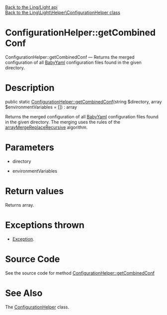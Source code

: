 [Back to the Ling/Light api](https://github.com/lingtalfi/Light/blob/master/doc/api/Ling/Light.md)<br>
[Back to the Ling\Light\Helper\ConfigurationHelper class](https://github.com/lingtalfi/Light/blob/master/doc/api/Ling/Light/Helper/ConfigurationHelper.md)


ConfigurationHelper::getCombinedConf
================



ConfigurationHelper::getCombinedConf — Returns the merged configuration of all [BabyYaml](https://github.com/lingtalfi/BabyYaml) configuration files found in the given directory.




Description
================


public static [ConfigurationHelper::getCombinedConf](https://github.com/lingtalfi/Light/blob/master/doc/api/Ling/Light/Helper/ConfigurationHelper/getCombinedConf.md)(string $directory, array $environmentVariables = []) : array




Returns the merged configuration of all [BabyYaml](https://github.com/lingtalfi/BabyYaml) configuration files found in the given directory.
The merging uses the rules of the [arrayMergeReplaceRecursive](https://github.com/lingtalfi/Bat/blob/master/ArrayTool.md#arraymergereplacerecursive) algorithm.




Parameters
================


- directory

    

- environmentVariables

    


Return values
================

Returns array.


Exceptions thrown
================

- [Exception](http://php.net/manual/en/class.exception.php).&nbsp;







Source Code
===========
See the source code for method [ConfigurationHelper::getCombinedConf](https://github.com/lingtalfi/Light/blob/master/Helper/ConfigurationHelper.php#L28-L33)


See Also
================

The [ConfigurationHelper](https://github.com/lingtalfi/Light/blob/master/doc/api/Ling/Light/Helper/ConfigurationHelper.md) class.



